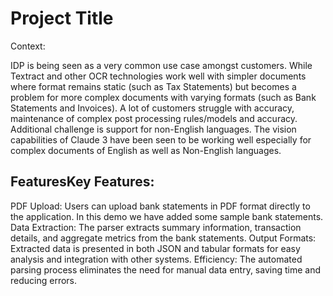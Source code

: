 
# Project Title

 
Context:
 
IDP is being seen as a very common use case amongst customers. While Textract and other OCR technologies work well with simpler documents where format remains static (such as Tax Statements) but becomes a problem for more complex documents with varying formats (such as Bank Statements and Invoices). A lot of customers struggle with accuracy, maintenance of complex post processing rules/models and accuracy. Additional challenge is support for non-English languages. The vision capabilities of Claude 3 have been seen to be working well especially for complex documents of English as well as Non-English languages.
 


 
## FeaturesKey Features:
PDF Upload: Users can upload bank statements in PDF format directly to the application. In this demo we have added some sample bank statements.
Data Extraction: The parser extracts summary information, transaction details, and aggregate metrics from the bank statements.
Output Formats: Extracted data is presented in both JSON and tabular formats for easy analysis and integration with other systems.
Efficiency: The automated parsing process eliminates the need for manual data entry, saving time and reducing errors.